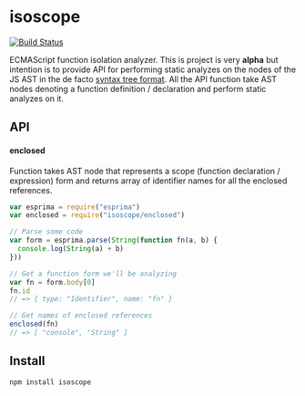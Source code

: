 # isoscope

[![Build Status](https://secure.travis-ci.org/Gozala/isoscope.png)](http://travis-ci.org/Gozala/isoscope)

ECMAScript function isolation analyzer. This is project is very **alpha** but
intention is to provide API for performing static analyzes on the nodes of the
JS AST in the de facto [syntax tree format][ast]. All the API function take AST
nodes denoting a function definition / declaration and perform static analyzes
on it.

## API

#### enclosed

Function takes AST node that represents a scope (function declaration /
expression) form and returns array of identifier names for all the enclosed
references.

```js
var esprima = require("esprima")
var enclosed = require("isoscope/enclosed")

// Parse some code
var form = esprima.parse(String(function fn(a, b) {
  console.log(String(a) + b)
}))

// Get a function form we'll be analyzing
var fn = form.body[0]
fn.id
// => { type: "Identifier", name: "fn" }

// Get names of enclosed references
enclosed(fn)
// => [ "console", "String" ]
```

## Install

    npm install isoscope

[esprima]:http://esprima.org/
[ast]:http://esprima.org/doc/index.html#ast
